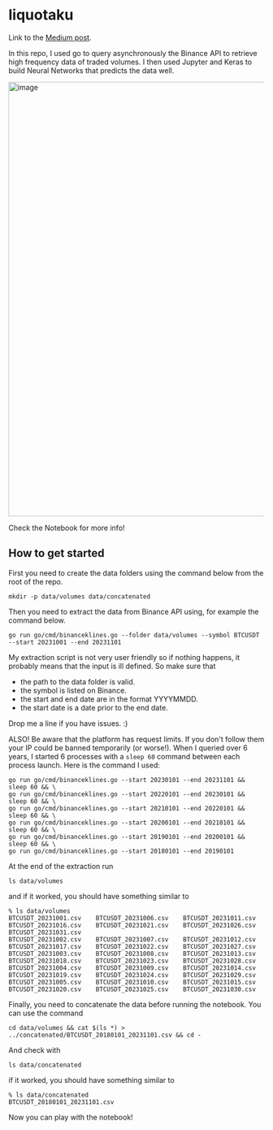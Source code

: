 # liquotaku

Link to the [Medium post](https://quantitative-modelling-for-fun.medium.com/a-physicist-view-on-ai-ii-time-series-in-finance-e868f7462d74).

In this repo, I used go to query asynchronously the Binance API to retrieve high frequency data of traded volumes. I then used Jupyter and Keras to build Neural Networks that predicts the data well.

<img width="855" alt="image" src="https://github.com/Gilt0/liquotaku/assets/82427864/aa790d36-09f1-4371-94fc-56c6c1e880e6">

Check the Notebook for more info!

## How to get started

First you need to create the data folders using the command below from the root of the repo.
```
mkdir -p data/volumes data/concatenated
```

Then you need to extract the data from Binance API using, for example the command below.
```
go run go/cmd/binanceklines.go --folder data/volumes --symbol BTCUSDT --start 20231001 --end 20231101
```

My extraction script is not very user friendly so if nothing happens, it probably means that the input is ill defined. So make sure that
- the path to the data folder is valid.
- the symbol is listed on Binance.
- the start and end date are in the format YYYYMMDD.
- the start date is a date prior to the end date.

Drop me a line if you have issues. :)

ALSO! Be aware that the platform has request limits. If you don't follow them your IP could be banned temporarily (or worse!). When I queried over 6 years, I started 6 processes with a `sleep 60` command between each process launch. Here is the command I used:
```
go run go/cmd/binanceklines.go --start 20230101 --end 20231101 && sleep 60 && \
go run go/cmd/binanceklines.go --start 20220101 --end 20230101 && sleep 60 && \
go run go/cmd/binanceklines.go --start 20210101 --end 20220101 && sleep 60 && \
go run go/cmd/binanceklines.go --start 20200101 --end 20210101 && sleep 60 && \
go run go/cmd/binanceklines.go --start 20190101 --end 20200101 && sleep 60 && \
go run go/cmd/binanceklines.go --start 20180101 --end 20190101
```

At the end of the extraction run
```
ls data/volumes
```
and if it worked, you should have something similar to
```
% ls data/volumes
BTCUSDT_20231001.csv    BTCUSDT_20231006.csv    BTCUSDT_20231011.csv    BTCUSDT_20231016.csv    BTCUSDT_20231021.csv    BTCUSDT_20231026.csv    BTCUSDT_20231031.csv
BTCUSDT_20231002.csv    BTCUSDT_20231007.csv    BTCUSDT_20231012.csv    BTCUSDT_20231017.csv    BTCUSDT_20231022.csv    BTCUSDT_20231027.csv
BTCUSDT_20231003.csv    BTCUSDT_20231008.csv    BTCUSDT_20231013.csv    BTCUSDT_20231018.csv    BTCUSDT_20231023.csv    BTCUSDT_20231028.csv
BTCUSDT_20231004.csv    BTCUSDT_20231009.csv    BTCUSDT_20231014.csv    BTCUSDT_20231019.csv    BTCUSDT_20231024.csv    BTCUSDT_20231029.csv
BTCUSDT_20231005.csv    BTCUSDT_20231010.csv    BTCUSDT_20231015.csv    BTCUSDT_20231020.csv    BTCUSDT_20231025.csv    BTCUSDT_20231030.csv
```
Finally, you need to concatenate the data before running the notebook. You can use the command
```
cd data/volumes && cat $(ls *) > ../concatenated/BTCUSDT_20180101_20231101.csv && cd -
```
And check with
```
ls data/concatenated 
```
if it worked, you should have something similar to
```
% ls data/concatenated 
BTCUSDT_20180101_20231101.csv
```

Now you can play with the notebook!
